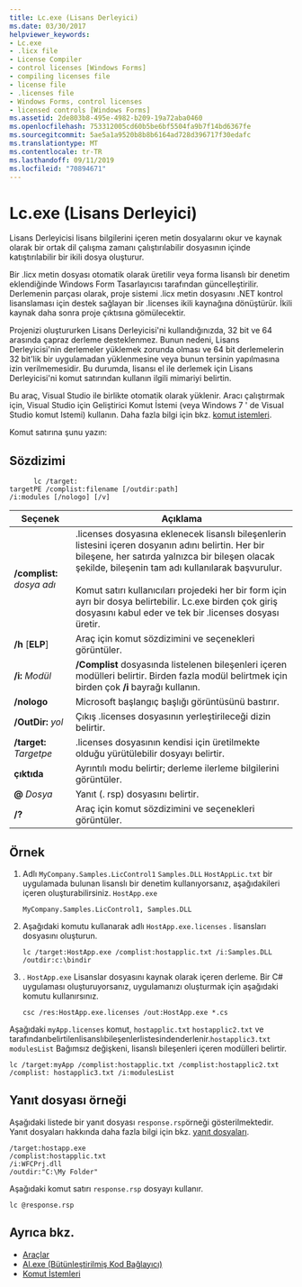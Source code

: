 ```yaml
---
title: Lc.exe (Lisans Derleyici)
ms.date: 03/30/2017
helpviewer_keywords:
- Lc.exe
- .licx file
- License Compiler
- control licenses [Windows Forms]
- compiling licenses file
- license file
- .licenses file
- Windows Forms, control licenses
- licensed controls [Windows Forms]
ms.assetid: 2de803b8-495e-4982-b209-19a72aba0460
ms.openlocfilehash: 753312005cd60b5be6bf5504fa9b7f14bd6367fe
ms.sourcegitcommit: 5ae5a1a9520b8b8b6164ad728d396717f30edafc
ms.translationtype: MT
ms.contentlocale: tr-TR
ms.lasthandoff: 09/11/2019
ms.locfileid: "70894671"
---
```

# <a name="lcexe-license-compiler"></a>Lc.exe (Lisans Derleyici)
Lisans Derleyicisi lisans bilgilerini içeren metin dosyalarını okur ve kaynak olarak bir ortak dil çalışma zamanı çalıştırılabilir dosyasının içinde katıştırılabilir bir ikili dosya oluşturur.  
  
 Bir .licx metin dosyası otomatik olarak üretilir veya forma lisanslı bir denetim eklendiğinde Windows Form Tasarlayıcısı tarafından güncelleştirilir. Derlemenin parçası olarak, proje sistemi .licx metin dosyasını .NET kontrol lisanslaması için destek sağlayan bir .licenses ikili kaynağına dönüştürür. İkili kaynak daha sonra proje çıktısına gömülecektir.  
  
 Projenizi oluştururken Lisans Derleyicisi'ni kullandığınızda, 32 bit ve 64 arasında çapraz derleme desteklenmez. Bunun nedeni, Lisans Derleyicisi'nin derlemeler yüklemek zorunda olması ve 64 bit derlemelerin 32 bit'lik bir uygulamadan yüklenmesine veya bunun tersinin yapılmasına izin verilmemesidir. Bu durumda, lisansı el ile derlemek için Lisans Derleyicisi'ni komut satırından kullanın ilgili mimariyi belirtin.  
  
 Bu araç, Visual Studio ile birlikte otomatik olarak yüklenir. Aracı çalıştırmak için, Visual Studio için Geliştirici Komut İstemi (veya Windows 7 ' de Visual Studio komut Istemi) kullanın. Daha fazla bilgi için bkz. [komut istemleri](../../../docs/framework/tools/developer-command-prompt-for-vs.md).  
  
 Komut satırına şunu yazın:  
  
## <a name="syntax"></a>Sözdizimi  
  
```console
      lc /target:  
targetPE /complist:filename [/outdir:path]  
/i:modules [/nologo] [/v]  
```  
  
|Seçenek|Açıklama|  
|------------|-----------------|  
|**/complist:** *dosya adı*|.licenses dosyasına eklenecek lisanslı bileşenlerin listesini içeren dosyanın adını belirtin. Her bir bileşene, her satırda yalnızca bir bileşen olacak şekilde, bileşenin tam adı kullanılarak başvurulur.<br /><br /> Komut satırı kullanıcıları projedeki her bir form için ayrı bir dosya belirtebilir. Lc.exe birden çok giriş dosyasını kabul eder ve tek bir .licenses dosyası üretir.|  
|**/h** [**ELP**]|Araç için komut sözdizimini ve seçenekleri görüntüler.|  
|**/i:** *Modül*|**/Complist** dosyasında listelenen bileşenleri içeren modülleri belirtir. Birden fazla modül belirtmek için birden çok **/i** bayrağı kullanın.|  
|**/nologo**|Microsoft başlangıç başlığı görüntüsünü bastırır.|  
|**/OutDir:** *yol*|Çıkış .licenses dosyasının yerleştirileceği dizin belirtir.|  
|**/target:** *Targetpe*|.licenses dosyasının kendisi için üretilmekte olduğu yürütülebilir dosyayı belirtir.|  
|**çıktıda**|Ayrıntılı modu belirtir; derleme ilerleme bilgilerini görüntüler.|  
|**@** *Dosya*|Yanıt (. rsp) dosyasını belirtir.|  
|**/?**|Araç için komut sözdizimini ve seçenekleri görüntüler.|  
  
## <a name="example"></a>Örnek  
  
1. Adlı `MyCompany.Samples.LicControl1` `Samples.DLL` `HostAppLic.txt` bir uygulamada bulunan lisanslı bir denetim kullanıyorsanız, aşağıdakileri içeren oluşturabilirsiniz. `HostApp.exe`  
  
    ```text
    MyCompany.Samples.LicControl1, Samples.DLL  
    ```  
  
2. Aşağıdaki komutu kullanarak adlı `HostApp.exe.licenses` . lisansları dosyasını oluşturun.  
  
    ```console  
    lc /target:HostApp.exe /complist:hostapplic.txt /i:Samples.DLL /outdir:c:\bindir  
    ```  
  
3. . `HostApp.exe` Lisanslar dosyasını kaynak olarak içeren derleme. Bir C# uygulaması oluşturuyorsanız, uygulamanızı oluşturmak için aşağıdaki komutu kullanırsınız.  
  
    ```console
    csc /res:HostApp.exe.licenses /out:HostApp.exe *.cs  
    ```  
  
 Aşağıdaki `myApp.licenses` komut, `hostapplic.txt` `hostapplic2.txt` ve tarafındanbelirtilenlisanslıbileşenlerlistesindenderlenir.`hostapplic3.txt` `modulesList` Bağımsız değişkeni, lisanslı bileşenleri içeren modülleri belirtir.  
  
```console  
lc /target:myApp /complist:hostapplic.txt /complist:hostapplic2.txt /complist: hostapplic3.txt /i:modulesList  
```  
  
## <a name="response-file-example"></a>Yanıt dosyası örneği  
 Aşağıdaki listede bir yanıt dosyası `response.rsp`örneği gösterilmektedir. Yanıt dosyaları hakkında daha fazla bilgi için bkz. [yanıt dosyaları](/visualstudio/msbuild/msbuild-response-files).  
  
```text  
/target:hostapp.exe  
/complist:hostapplic.txt   
/i:WFCPrj.dll   
/outdir:"C:\My Folder"  
```  
  
 Aşağıdaki komut satırı `response.rsp` dosyayı kullanır.  
  
```console  
lc @response.rsp  
```  
  
## <a name="see-also"></a>Ayrıca bkz.

- [Araçlar](../../../docs/framework/tools/index.md)
- [Al.exe (Bütünleştirilmiş Kod Bağlayıcı)](../../../docs/framework/tools/al-exe-assembly-linker.md)
- [Komut İstemleri](../../../docs/framework/tools/developer-command-prompt-for-vs.md)
